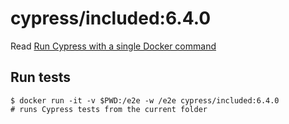 <!--
WARNING: this file was autogenerated by generate-included-image.js using

    npm run add:included -- 6.4.0 cypress/browsers:node12.18.3-chrome87-ff82
-->

# cypress/included:6.4.0

Read [Run Cypress with a single Docker command][blog post url]

## Run tests

```shell
$ docker run -it -v $PWD:/e2e -w /e2e cypress/included:6.4.0
# runs Cypress tests from the current folder
```

[blog post url]: https://www.cypress.io/blog/2019/05/02/run-cypress-with-a-single-docker-command/
